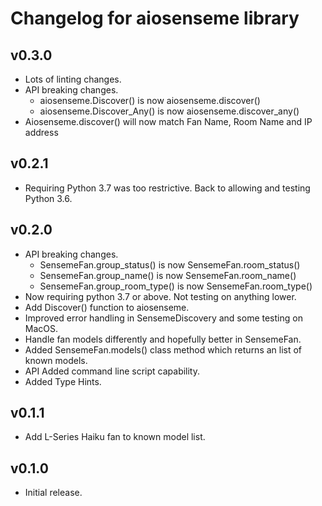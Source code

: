 # Changelog for aiosenseme library

## v0.3.0

* Lots of linting changes.
* API breaking changes.
  * aiosenseme.Discover() is now aiosenseme.discover()
  * aiosenseme.Discover_Any() is now aiosenseme.discover_any()
* Aiosenseme.discover() will now match Fan Name, Room Name and IP address

## v0.2.1

* Requiring Python 3.7 was too restrictive. Back to allowing and testing Python 3.6.

## v0.2.0

* API breaking changes.
  * SensemeFan.group_status() is now SensemeFan.room_status()
  * SensemeFan.group_name() is now SensemeFan.room_name()
  * SensemeFan.group_room_type() is now SensemeFan.room_type()
* Now requiring python 3.7 or above. Not testing on anything lower.
* Add Discover() function to aiosenseme.
* Improved error handling in SensemeDiscovery and some testing on MacOS.
* Handle fan models differently and hopefully better in SensemeFan.
* Added SensemeFan.models() class method which returns an list of known models.
* API Added command line script capability.
* Added Type Hints.

## v0.1.1

* Add L-Series Haiku fan to known model list.

## v0.1.0

* Initial release.
